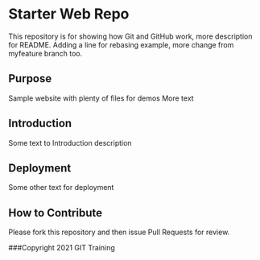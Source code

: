 # Starter Web Repo

This repository is for showing how Git and GitHub work,
more description for README. Adding a line for rebasing example, more change from myfeature branch too.

## Purpose

Sample website with plenty of files for demos
More text

## Introduction

Some text to Introduction description

## Deployment

Some other text for deployment

## How to Contribute

Please fork this repository and then issue Pull Requests for review.

###Copyright
2021 GIT Training
